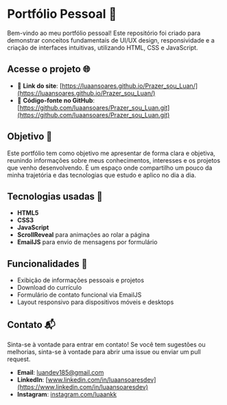 # Portfólio Pessoal 📁

Bem-vindo ao meu portfólio pessoal! Este repositório foi criado para demonstrar conceitos fundamentais de UI/UX design, responsividade e a criação de interfaces intuitivas, utilizando HTML, CSS e JavaScript.

## Acesse o projeto 🌐

- 🔗 **Link do site**: [https://luaansoares.github.io/Prazer_sou_Luan/](https://luaansoares.github.io/Prazer_sou_Luan/)
- 📂 **Código-fonte no GitHub**: [https://github.com/luaansoares/Prazer_sou_Luan.git](https://github.com/luaansoares/Prazer_sou_Luan.git)

## Objetivo 🎯

Este portfólio tem como objetivo me apresentar de forma clara e objetiva, reunindo informações sobre meus conhecimentos, interesses e os projetos que venho desenvolvendo. É um espaço onde compartilho um pouco da minha trajetória e das tecnologias que estudo e aplico no dia a dia.

## Tecnologias usadas 🚀

- **HTML5**
- **CSS3**
- **JavaScript**
- **ScrollReveal** para animações ao rolar a página
- **EmailJS** para envio de mensagens por formulário

## Funcionalidades 📄

- Exibição de informações pessoais e projetos
- Download do currículo
- Formulário de contato funcional via EmailJS
- Layout responsivo para dispositivos móveis e desktops

## Contato 📬

Sinta-se à vontade para entrar em contato! Se você tem sugestões ou melhorias, sinta-se à vontade para abrir uma issue ou enviar um pull request.

- **Email**: [luandev185@gmail.com](mailto:luandev185@gmail.com)
- **LinkedIn**: [www.linkedin.com/in/luaansoaresdev](https://www.linkedin.com/in/luaansoaresdev)
- **Instagram**: [instagram.com/luaankk](https://www.instagram.com/luaankk)
